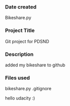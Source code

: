 ### Date created
Bikeshare.py 

### Project Title
Git project for PDSND

### Description
added my bikeshare to github

### Files used
bikeshare.py 
.gitignore

hello udacity :)

